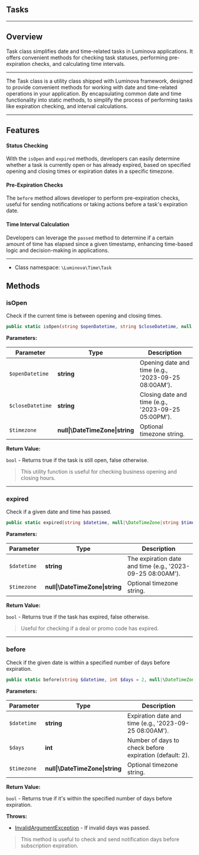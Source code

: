 ## Tasks

***

## Overview

Task class simplifies date and time-related tasks in Luminova applications. It offers convenient methods for checking task statuses, performing pre-expiration checks, and calculating time intervals. 

***

The Task class is a utility class shipped with Luminova framework, designed to provide convenient methods for working with date and time-related operations in your application. By encapsulating common date and time functionality into static methods, to simplify the process of performing tasks like expiration checking, and interval calculations.

***

## Features

#### Status Checking

With the `isOpen` and `expired` methods, developers can easily determine whether a task is currently open or has already expired, based on specified opening and closing times or expiration dates in a specific timezone.

#### Pre-Expiration Checks

The `before` method allows developer to perform pre-expiration checks, useful for sending notifications or taking actions before a task's expiration date.

#### Time Interval Calculation

Developers can leverage the `passed` method to determine if a certain amount of time has elapsed since a given timestamp, enhancing time-based logic and decision-making in applications.

***

* Class namespace: `\Luminova\Time\Task`

## Methods

### isOpen

Check if the current time is between opening and closing times.

```php
public static isOpen(string $openDatetime, string $closeDatetime, null|\DateTimeZone|string $timezone = 'UTC'): bool
```

**Parameters:**

| Parameter | Type | Description |
|-----------|------|-------------|
| `$openDatetime` | **string** | Opening date and time (e.g., '2023-09-25 08:00AM'). |
| `$closeDatetime` | **string** | Closing date and time (e.g., '2023-09-25 05:00PM'). |
| `$timezone` | **null&#124;\DateTimeZone&#124;string** | Optional timezone string. |

**Return Value:**

`bool` - Returns true if the task is still open, false otherwise.

> This utility function is useful for checking business opening and closing hours.

***

### expired

Check if a given date and time has passed.

```php
public static expired(string $datetime, null|\DateTimeZone|string $timezone = 'UTC'): bool
```

**Parameters:**

| Parameter | Type | Description |
|-----------|------|-------------|
| `$datetime` | **string** | The expiration date and time (e.g., '2023-09-25 08:00AM'). |
| `$timezone` | **null&#124;\DateTimeZone&#124;string** | Optional timezone string. |

**Return Value:**

`bool` - Returns true if the task has expired, false otherwise.

> Useful for checking if a deal or promo code has expired.

***

### before

Check if the given date is within a specified number of days before expiration.

```php
public static before(string $datetime, int $days = 2, null|\DateTimeZone|string $timezone = 'UTC'): bool
```

**Parameters:**

| Parameter | Type | Description |
|-----------|------|-------------|
| `$datetime` | **string** | Expiration date and time (e.g., '2023-09-25 08:00AM'). |
| `$days` | **int** | Number of days to check before expiration (default: 2). |
| `$timezone` | **null&#124;\DateTimeZone&#124;string** | Optional timezone string. |

**Return Value:**

`bool` - Returns true if it's within the specified number of days before expiration.

**Throws:**

- [InvalidArgumentException](/exceptions/invalid-argument) - If invalid days was passed.

> This method is useful to check and send notification days before subscription expiration.
